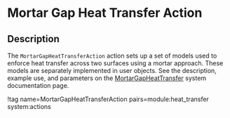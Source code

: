 # Mortar Gap Heat Transfer Action

## Description

The `MortarGapHeatTransferAction` action sets up a set of models used to enforce heat transfer across two surfaces using a mortar approach. These models are separately implemented in user objects. See the description, example use, and parameters on the [MortarGapHeatTransfer](syntax/MortarGapHeatTransfer/index.md) system documentation page.

!tag name=MortarGapHeatTransferAction pairs=module:heat_transfer system:actions
